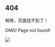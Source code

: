 ## 404

啊呀，页面找不到了！

OMG! Page not found! 

![](https://cdn.jsdelivr.net/gh/hassanblog/CDN/img/404.png)